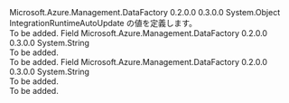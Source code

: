 <Type Name="IntegrationRuntimeAutoUpdate" FullName="Microsoft.Azure.Management.DataFactory.Models.IntegrationRuntimeAutoUpdate">
  <TypeSignature Language="C#" Value="public static class IntegrationRuntimeAutoUpdate" />
  <TypeSignature Language="ILAsm" Value=".class public auto ansi abstract sealed beforefieldinit IntegrationRuntimeAutoUpdate extends System.Object" />
  <TypeSignature Language="DocId" Value="T:Microsoft.Azure.Management.DataFactory.Models.IntegrationRuntimeAutoUpdate" />
  <TypeSignature Language="VB.NET" Value="Public Class IntegrationRuntimeAutoUpdate" />
  <TypeSignature Language="F#" Value="type IntegrationRuntimeAutoUpdate = class" />
  <AssemblyInfo>
    <AssemblyName>Microsoft.Azure.Management.DataFactory</AssemblyName>
    <AssemblyVersion>0.2.0.0</AssemblyVersion>
    <AssemblyVersion>0.3.0.0</AssemblyVersion>
  </AssemblyInfo>
  <Base>
    <BaseTypeName>System.Object</BaseTypeName>
  </Base>
  <Interfaces />
  <Docs>
    <summary>
            IntegrationRuntimeAutoUpdate の値を定義します。
            </summary>
    <remarks>To be added.</remarks>
  </Docs>
  <Members>
    <Member MemberName="Off">
      <MemberSignature Language="C#" Value="public const string Off;" />
      <MemberSignature Language="ILAsm" Value=".field public static literal string Off" />
      <MemberSignature Language="DocId" Value="F:Microsoft.Azure.Management.DataFactory.Models.IntegrationRuntimeAutoUpdate.Off" />
      <MemberSignature Language="VB.NET" Value="Public Const Off As String " />
      <MemberSignature Language="F#" Value="val mutable Off : string" Usage="Microsoft.Azure.Management.DataFactory.Models.IntegrationRuntimeAutoUpdate.Off" />
      <MemberType>Field</MemberType>
      <AssemblyInfo>
        <AssemblyName>Microsoft.Azure.Management.DataFactory</AssemblyName>
        <AssemblyVersion>0.2.0.0</AssemblyVersion>
        <AssemblyVersion>0.3.0.0</AssemblyVersion>
      </AssemblyInfo>
      <ReturnValue>
        <ReturnType>System.String</ReturnType>
      </ReturnValue>
      <Docs>
        <summary>To be added.</summary>
        <remarks>To be added.</remarks>
      </Docs>
    </Member>
    <Member MemberName="On">
      <MemberSignature Language="C#" Value="public const string On;" />
      <MemberSignature Language="ILAsm" Value=".field public static literal string On" />
      <MemberSignature Language="DocId" Value="F:Microsoft.Azure.Management.DataFactory.Models.IntegrationRuntimeAutoUpdate.On" />
      <MemberSignature Language="VB.NET" Value="Public Const On As String " />
      <MemberSignature Language="F#" Value="val mutable On : string" Usage="Microsoft.Azure.Management.DataFactory.Models.IntegrationRuntimeAutoUpdate.On" />
      <MemberType>Field</MemberType>
      <AssemblyInfo>
        <AssemblyName>Microsoft.Azure.Management.DataFactory</AssemblyName>
        <AssemblyVersion>0.2.0.0</AssemblyVersion>
        <AssemblyVersion>0.3.0.0</AssemblyVersion>
      </AssemblyInfo>
      <ReturnValue>
        <ReturnType>System.String</ReturnType>
      </ReturnValue>
      <Docs>
        <summary>To be added.</summary>
        <remarks>To be added.</remarks>
      </Docs>
    </Member>
  </Members>
</Type>